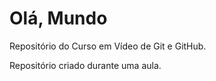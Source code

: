 # Olá, Mundo
 Repositório do Curso em Vídeo de Git e GitHub.

 Repositório criado durante uma aula.
